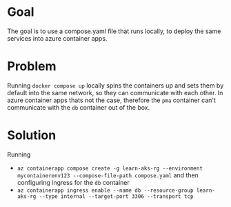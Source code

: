 # Goal
The goal is to use a compose.yaml file that runs locally, to deploy the same services into azure container apps.

# Problem
Running ``docker compose up`` locally spins the containers up and sets them by default into the same network, so they can communicate with each other.
In azure container apps thats not the case, therefore the ``pma`` container can't communicate with the ``db`` container out of the box.

# Solution
Running
- ``az containerapp compose create -g learn-aks-rg --environment mycontainerenv123 --compose-file-path compose.yaml``
and then configuring ingress for the ``db`` container
- ``az containerapp ingress enable --name db --resource-group learn-aks-rg --type internal --target-port 3306 --transport tcp``